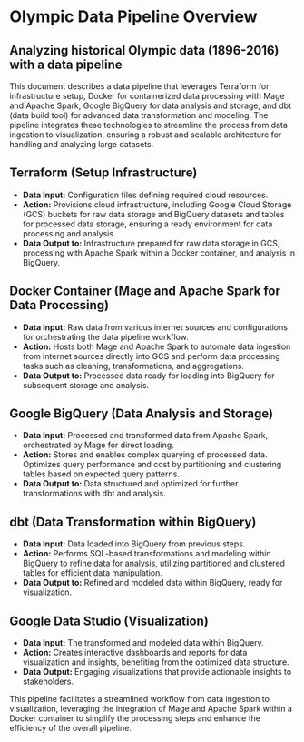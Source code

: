 # Olympic Data Pipeline Overview

Analyzing historical Olympic data (1896-2016) with a data pipeline
-
This document describes a data pipeline that leverages Terraform for infrastructure setup, Docker for containerized data processing with Mage and Apache Spark, Google BigQuery for data analysis and storage, and dbt (data build tool) for advanced data transformation and modeling. The pipeline integrates these technologies to streamline the process from data ingestion to visualization, ensuring a robust and scalable architecture for handling and analyzing large datasets.

## Terraform (Setup Infrastructure)

- **Data Input:** Configuration files defining required cloud resources.
- **Action:** Provisions cloud infrastructure, including Google Cloud Storage (GCS) buckets for raw data storage and BigQuery datasets and tables for processed data storage, ensuring a ready environment for data processing and analysis.
- **Data Output to:** Infrastructure prepared for raw data storage in GCS, processing with Apache Spark within a Docker container, and analysis in BigQuery.

## Docker Container (Mage and Apache Spark for Data Processing)

- **Data Input:** Raw data from various internet sources and configurations for orchestrating the data pipeline workflow.
- **Action:** Hosts both Mage and Apache Spark to automate data ingestion from internet sources directly into GCS and perform data processing tasks such as cleaning, transformations, and aggregations.
- **Data Output to:** Processed data ready for loading into BigQuery for subsequent storage and analysis.

## Google BigQuery (Data Analysis and Storage)

- **Data Input:** Processed and transformed data from Apache Spark, orchestrated by Mage for direct loading.
- **Action:** Stores and enables complex querying of processed data. Optimizes query performance and cost by partitioning and clustering tables based on expected query patterns.
- **Data Output to:** Data structured and optimized for further transformations with dbt and analysis.

## dbt (Data Transformation within BigQuery)

- **Data Input:** Data loaded into BigQuery from previous steps.
- **Action:** Performs SQL-based transformations and modeling within BigQuery to refine data for analysis, utilizing partitioned and clustered tables for efficient data manipulation.
- **Data Output to:** Refined and modeled data within BigQuery, ready for visualization.

## Google Data Studio (Visualization)

- **Data Input:** The transformed and modeled data within BigQuery.
- **Action:** Creates interactive dashboards and reports for data visualization and insights, benefiting from the optimized data structure.
- **Data Output:** Engaging visualizations that provide actionable insights to stakeholders.

This pipeline facilitates a streamlined workflow from data ingestion to visualization, leveraging the integration of Mage and Apache Spark within a Docker container to simplify the processing steps and enhance the efficiency of the overall pipeline.
